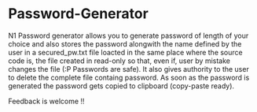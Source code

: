 # Password-Generator
N1
Password generator allows you to generate password of length of your choice and also stores the password alongwith the name defined by the user in a secured_pw.txt file loacted in the same place where the source code is, the file created in read-only so that, even if, user by mistake changes the file (:P Passwords are safe). It also gives authority to the user to delete the complete file containg password.
As soon as the password is generated the password gets copied to clipboard (copy-paste ready).

Feedback is welcome !!
